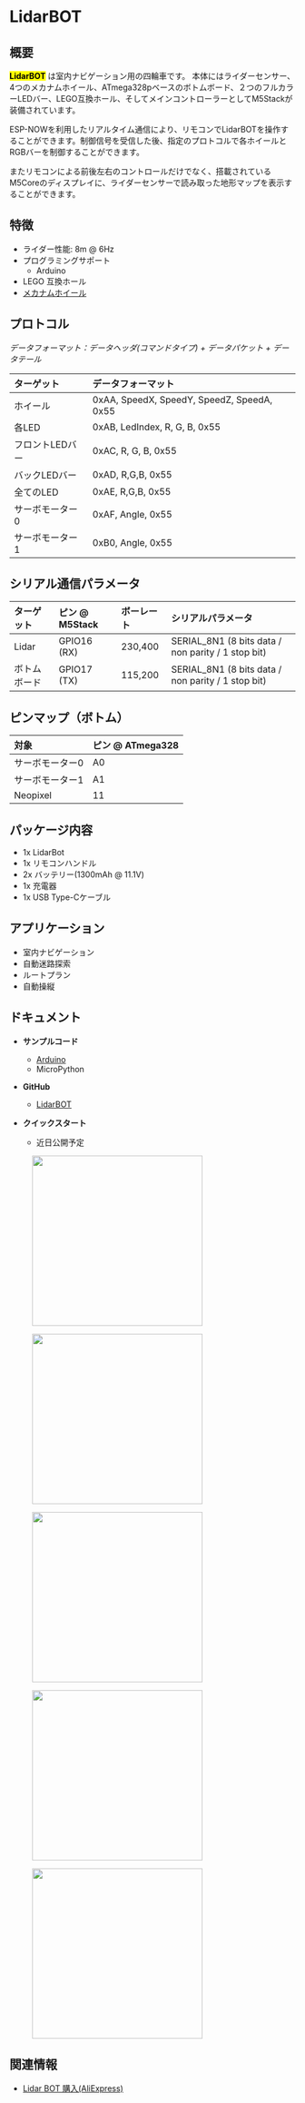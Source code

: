 # LidarBOT

## 概要

**<mark>LidarBOT</mark>** は室内ナビゲーション用の四輪車です。 本体にはライダーセンサー、4つのメカナムホイール、ATmega328pベースのボトムボード、２つのフルカラーLEDバー、LEGO互換ホール、そしてメインコントローラーとしてM5Stackが装備されています。

ESP-NOWを利用したリアルタイム通信により、リモコンでLidarBOTを操作することができます。制御信号を受信した後、指定のプロトコルで各ホイールとRGBバーを制御することができます。

またリモコンによる前後左右のコントロールだけでなく、搭載されているM5Coreのディスプレイに、ライダーセンサーで読み取った地形マップを表示することができます。

## 特徴

- ライダー性能: 8m @ 6Hz
- プログラミングサポート
  - Arduino
- LEGO 互換ホール
- [メカナムホイール](https://en.wikipedia.org/wiki/Mecanum_wheel)

## プロトコル

*データフォーマット：データヘッダ(コマンドタイプ) + データパケット + データテール*

| ターゲット           | データフォーマット                           |
|:-------------------|:------------------------------------------|
| ホイール            |0xAA, SpeedX, SpeedY, SpeedZ, SpeedA, 0x55 |
| 各LED              |0xAB, LedIndex, R, G, B, 0x55              |
| フロントLEDバー      |0xAC, R, G, B, 0x55                        |
| バックLEDバー        |0xAD, R,G,B, 0x55                          |
| 全てのLED           |0xAE, R,G,B, 0x55                          |
| サーボモーター0      |0xAF, Angle, 0x55                          |
| サーボモーター1      |0xB0, Angle, 0x55                          |

## シリアル通信パラメータ

| ターゲット   | ピン @ M5Stack | ボーレート | シリアルパラメータ |
|:-----------|:--------------|:----------|:----------------|
| Lidar      | GPIO16 (RX)   | 230,400   | SERIAL_8N1 (8 bits data / non parity / 1 stop bit) |
| ボトムボード | GPIO17 (TX)   | 115,200   | SERIAL_8N1 (8 bits data / non parity / 1 stop bit) |

## ピンマップ（ボトム）

| 対象           | ピン @ ATmega328 |
|:--------------|:----------------|
| サーボモーター0 | A0              |
| サーボモーター1 | A1              |
| Neopixel      | 11              |

## パッケージ内容

- 1x LidarBot
- 1x リモコンハンドル
- 2x バッテリー(1300mAh @ 11.1V)
- 1x 充電器
- 1x USB Type-Cケーブル

## アプリケーション

- 室内ナビゲーション
- 自動迷路探索
- ルートプラン
- 自動操縦

## ドキュメント

- **サンプルコード**
  - [Arduino](https://github.com/m5stack/Applications-LidarBot/tree/master/LidarBot/Example)
  - MicroPython

- **GitHub**
  - [LidarBOT](https://github.com/m5stack/Applications-LidarBot)

- **クイックスタート**
  - 近日公開予定

<figure>
  <img src="assets/img/product_pics/applications/lidarbot_01.jpg" width="300" height="300">
</figure>

<figure>
  <img src="assets/img/product_pics/applications/lidarbot_02.jpg" width="300" height="300">
</figure>

<figure>
  <img src="assets/img/product_pics/applications/lidarbot_03.jpg" width="300" height="300">
</figure>

<figure>
  <img src="assets/img/product_pics/applications/lidarbot_04.jpg" width="300" height="300">
</figure>

<figure>
  <img src="assets/img/product_pics/applications/lidarbot_05.jpg" width="300" height="300">
</figure>

## 関連情報

- [Lidar BOT 購入(AliExpress)](https://www.aliexpress.com/store/product/M5Stack-Lidar-Lidar-8m-6-McNamm-NeoPixel-LED-ESP32-arduino-Micropython/3226069_32951134988.html)

